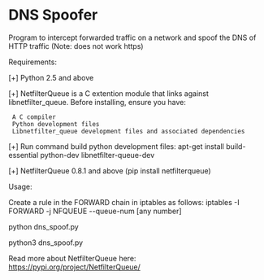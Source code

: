 # DNS Spoofer

Program to intercept forwarded traffic on a network and spoof the DNS of HTTP traffic (Note: does not work https)

Requirements:

[+]  Python 2.5 and above

[+]  NetfilterQueue is a C extention module that links against libnetfilter_queue. Before installing, ensure you have:

     A C compiler
     Python development files
     Libnetfilter_queue development files and associated dependencies

[+]  Run command build python development files: apt-get install build-essential python-dev libnetfilter-queue-dev

[+]  NetfilterQueue 0.8.1 and above (pip install netfilterqueue)

Usage:

Create a rule in the FORWARD chain in iptables as follows: iptables -I FORWARD -j NFQUEUE --queue-num [any number]

python dns_spoof.py

python3 dns_spoof.py

Read more about NetfilterQueue here: https://pypi.org/project/NetfilterQueue/
